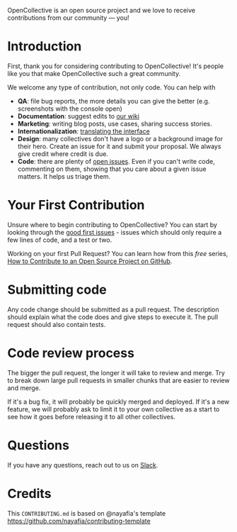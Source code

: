 OpenCollective is an open source project and we love to receive contributions from our community — you!

# Introduction

First, thank you for considering contributing to OpenCollective! It's people like you that make OpenCollective such a great community.

We welcome any type of contribution, not only code. You can help with

- **QA**: file bug reports, the more details you can give the better (e.g. screenshots with the console open)
- **Documentation**: suggest edits to [our wiki](http://docs.opencollective.com/)
- **Marketing**: writing blog posts, use cases, sharing success stories.
- **Internationalization**: [translating the interface](https://github.com/opencollective/opencollective-frontend/tree/master/src/lang)
- **Design**: many collectives don't have a logo or a background image for their hero. Create an issue for it and submit your proposal. We always give credit where credit is due.
- **Code**: there are plenty of [open issues](https://github.com/OpenCollective/OpenCollective/issues). Even if you can't write code, commenting on them, showing that you care about a given issue matters. It helps us triage them.

# Your First Contribution

Unsure where to begin contributing to OpenCollective? You can start by looking through the
[good first issues](https://github.com/opencollective/opencollective/issues?q=is%3Aopen+is%3Aissue+label%3A%22good+first+issue%22) - issues which should only require a few lines of code, and a test or two.

Working on your first Pull Request? You can learn how from this _free_ series, [How to Contribute to an Open Source Project on GitHub](https://egghead.io/series/how-to-contribute-to-an-open-source-project-on-github).

# Submitting code

Any code change should be submitted as a pull request. The description should explain what the code does and give steps to execute it. The pull request should also contain tests.

# Code review process

The bigger the pull request, the longer it will take to review and merge. Try to break down large pull requests in smaller chunks that are easier to review and merge.

If it's a bug fix, it will probably be quickly merged and deployed. If it's a new feature, we will probably ask to limit it to your own collective as a start to see how it goes before releasing it to all other collectives.

# Questions

If you have any questions, reach out to us on [Slack](https://slack.opencollective.com).

# Credits

This `CONTRIBUTING.md` is based on @nayafia's template https://github.com/nayafia/contributing-template

